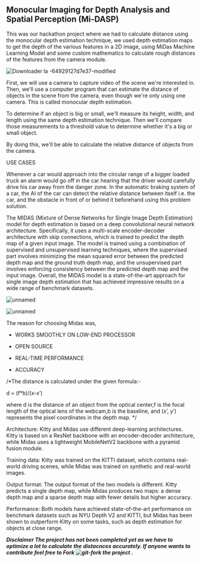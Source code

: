 ## Monocular Imaging for Depth Analysis and Spatial Perception (Mi-DASP) 

This was our hackathon project where we had to calculate distance using the monocular depth estimation technique, we used depth estimation maps to get the depth of the various features in a 2D image, using MiDas Machine Learning Model and some custom mathematics to calculate rough distances of the features from the camera module.

![Downloader la -64929127d7e37-modified](https://github.com/nishikantmandal007/Perceptronix-Dimensional-Depth-Enigma/assets/113323074/ee1d757b-7fe8-4672-9767-1c50671f28db)


First, we will use a camera to capture video of the scene we're interested in. Then, we'll use a computer program that can estimate the distance of objects in the scene from the camera, even though we're only using one camera. This is called monocular depth estimation.

To determine if an object is big or small, we'll measure its height, width, and length using the same depth estimation technique. Then we'll compare those measurements to a threshold value to determine whether it's a big or small object.

By doing this, we'll be able to calculate the relative distance of objects from the camera.

USE CASES

Whenever a car would approach into the circular range of a bigger loaded truck an alarm would go off in the car hearing that the driver would carefully drive his car away from the danger zone.
In the automatic braking system of a car, the AI of the car can detect the relative distance between itself i.e. the car, and the obstacle in front of or behind it beforehand using this problem solution.

The MIDAS (Mixture of Dense Networks for Single Image Depth Estimation) model for depth estimation is based on a deep convolutional neural network architecture. Specifically, it uses a multi-scale encoder-decoder architecture with skip connections, which is trained to predict the depth map of a given input image. The model is trained using a combination of supervised and unsupervised learning techniques, where the supervised part involves minimizing the mean squared error between the predicted depth map and the ground truth depth map, and the unsupervised part involves enforcing consistency between the predicted depth map and the input image. Overall, the MIDAS model is a state-of-the-art approach for single image depth estimation that has achieved impressive results on a wide range of benchmark datasets.


![unnamed](https://github.com/nishikantmandal007/vision/assets/113323074/5f891d84-e305-49c3-86e2-573b7774bf1f)



![unnamed](https://github.com/nishikantmandal007/vision/assets/113323074/1cb378ac-92dc-4ff5-9e54-7010b5f9b850)


The reason for choosing Midas was,

- WORKS SMOOTHLY ON LOW-END PROCESSOR

- OPEN SOURCE

- REAL-TIME PERFORMANCE

- ACCURACY


/*The distance is calculated under the given formula:-

d = (f*b)/(x-x’)

where d is the distance of an object from the optical center,f is the focal length of the optical lens of the webcam,b is the baseline, and (x’, y’) represents the pixel coordinates in the depth map.  */

Architecture: Kitty and Midas use different deep-learning architectures. Kitty is based on a ResNet backbone with an encoder-decoder architecture, while Midas uses a lightweight MobileNetV2 backbone with a pyramid fusion module.

Training data: Kitty was trained on the KITTI dataset, which contains real-world driving scenes, while Midas was trained on synthetic and real-world images.

Output format: The output format of the two models is different. Kitty predicts a single depth map, while Midas produces two maps: a dense depth map and a sparse depth map with fewer details but higher accuracy.

Performance: Both models have achieved state-of-the-art performance on benchmark datasets such as NYU Depth V2 and KITTI, but Midas has been shown to outperform Kitty on some tasks, such as depth estimation for objects at close range.

***Disclaimer The project has not been completed yet as we have to optimize a lot to calculate the distacnces accurately.
If anyone wants to contribute feel free to Fork ![git-fork](https://github.com/nishikantmandal007/Perceptronix-Dimensional-Depth-Enigma/assets/113323074/21f910f0-b926-4201-a637-cb4b98848498)
 the project .***
